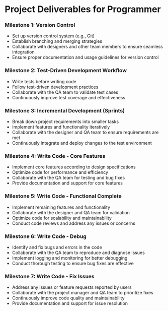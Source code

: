 # Project Deliverables for Programmer

### Milestone 1: Version Control
- Set up version control system (e.g., Git)
- Establish branching and merging strategies
- Collaborate with designers and other team members to ensure seamless integration
- Ensure proper documentation and usage guidelines for version control

### Milestone 2: Test-Driven Development Workflow
- Write tests before writing code
- Follow test-driven development practices
- Collaborate with the QA team to validate test cases
- Continuously improve test coverage and effectiveness

### Milestone 3: Incremental Development (Sprints)
- Break down project requirements into smaller tasks
- Implement features and functionality iteratively
- Collaborate with the designer and QA team to ensure requirements are met
- Continuously integrate and deploy changes to the test environment

### Milestone 4: Write Code - Core Features
- Implement core features according to design specifications
- Optimize code for performance and efficiency
- Collaborate with the QA team for testing and bug fixes
- Provide documentation and support for core features

### Milestone 5: Write Code - Functional Complete
- Implement remaining features and functionality
- Collaborate with the designer and QA team for validation
- Optimize code for scalability and maintainability
- Conduct code reviews and address any issues or concerns

### Milestone 6: Write Code - Debug
- Identify and fix bugs and errors in the code
- Collaborate with the QA team to reproduce and diagnose issues
- Implement logging and monitoring for better debugging
- Conduct thorough testing to ensure bug fixes are effective

### Milestone 7: Write Code - Fix Issues
- Address any issues or feature requests reported by users
- Collaborate with the project manager and QA team to prioritize fixes
- Continuously improve code quality and maintainability
- Provide documentation and support for issue resolution
